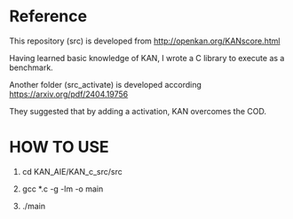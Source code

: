 # Reference

This repository (src) is developed from http://openkan.org/KANscore.html

Having learned basic knowledge of KAN, I wrote a C library to execute as a benchmark. 


Another folder (src_activate) is developed according https://arxiv.org/pdf/2404.19756

They suggested that by adding a activation, KAN overcomes the COD. 

# HOW TO USE

1. cd KAN_AIE/KAN_c_src/src
   
2. gcc *.c -g -lm -o main 

3. ./main 

